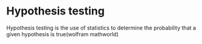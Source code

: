 # Hypothesis testing

Hypothesis testing is the use of statistics to determine the probability that a given hypothesis is true(wolfram mathworld)

